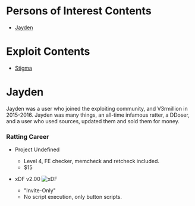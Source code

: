 # Persons of Interest Contents
* [Jayden](#Jayden)


# Exploit Contents

* [Stigma](#stigma)

# Jayden
Jayden was a user who joined the exploiting community, and V3rmillion in 2015-2016. Jayden was many things, an all-time infamous ratter, a DDoser, and a user who used sources, updated them and sold them for money.
### Ratting Career
* Project Undefined
    * Level 4, FE checker, memcheck and retcheck included.
    * $15
* xDF v2.00
   ![xDF](https://i.imgur.com/clNd2K8.png)

    * "Invite-Only"
    * No script execution, only button scripts.
